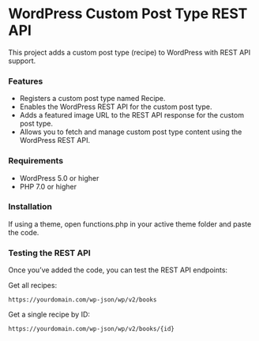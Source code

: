 # WordPress Custom Post Type REST API
This project adds a custom post type (recipe) to WordPress with REST API support. 

### Features
- Registers a custom post type named Recipe.
- Enables the WordPress REST API for the custom post type.
- Adds a featured image URL to the REST API response for the custom post type.
- Allows you to fetch and manage custom post type content using the WordPress REST API.

### Requirements
- WordPress 5.0 or higher
- PHP 7.0 or higher

### Installation
If using a theme, open functions.php in your active theme folder and paste the code.

### Testing the REST API
Once you’ve added the code, you can test the REST API endpoints:

Get all recipes:

```
https://yourdomain.com/wp-json/wp/v2/books
```

Get a single recipe by ID:
```
https://yourdomain.com/wp-json/wp/v2/books/{id}
```
